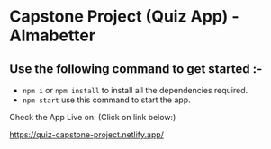 # Capstone Project (Quiz App) - Almabetter


## Use the following command to get started :-

- `npm i` or `npm install` to install all the dependencies required.
- `npm start` use this command to start the app.

Check the App Live on: (Click on link below:)

https://quiz-capstone-project.netlify.app/